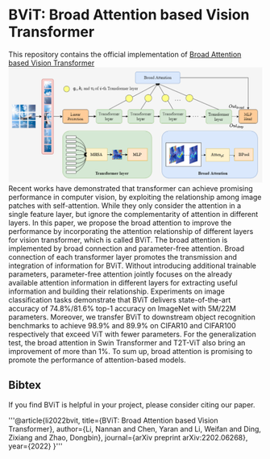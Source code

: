 # BViT: Broad Attention based Vision Transformer
This repository contains the official implementation of [Broad Attention based Vision Transformer](https://arxiv.org/abs/2202.06268) 
![alt](https://github.com/koala719/BViT/blob/main/figs/overall_b.png)
Recent works have demonstrated that transformer can achieve promising performance in computer vision, by exploiting the relationship among image patches with self-attention. While they only consider the attention in a single feature layer, but ignore the complementarity of attention in different layers. In this paper, we propose the broad attention to improve the performance by incorporating the attention relationship of different layers for vision transformer, which is called BViT. The broad attention is implemented by broad connection and parameter-free attention. Broad connection of each transformer layer promotes the transmission and integration of information for BViT. Without introducing additional trainable parameters, parameter-free attention jointly focuses on the already available attention information in different layers for extracting useful information and building their relationship. Experiments on image classification tasks demonstrate that BViT delivers state-of-the-art accuracy of 74.8%/81.6% top-1 accuracy on ImageNet with 5M/22M parameters. Moreover, we transfer BViT to downstream object recognition benchmarks to achieve
98.9% and 89.9% on CIFAR10 and CIFAR100 respectively that exceed ViT with fewer parameters. For the generalization test, the broad attention in Swin Transformer and T2T-ViT also bring an improvement of more than 1%. To sum up, broad attention is promising to promote the performance of attention-based models.

## Bibtex
If you find BViT is helpful in your project, please consider citing our paper.

'''@article{li2022bvit,
  title={BViT: Broad Attention based Vision Transformer},
  author={Li, Nannan and Chen, Yaran and Li, Weifan and Ding, Zixiang and Zhao, Dongbin},
  journal={arXiv preprint arXiv:2202.06268},
  year={2022}
}'''

